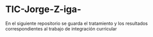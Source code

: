 # TIC-Jorge-Z-iga-
En el siguiente repositorio se guarda el tratamiento y los resultados correspondientes al trabajo de integración curricular
